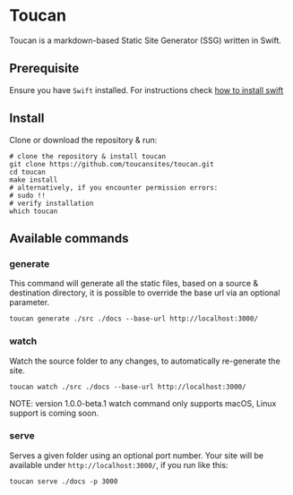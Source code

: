 # Toucan

Toucan is a markdown-based Static Site Generator (SSG) written in Swift.

## Prerequisite
Ensure you have `Swift` installed. For instructions check [how to install swift](https://www.swift.org/install/)

## Install

Clone or download the repository & run:

```shell
# clone the repository & install toucan
git clone https://github.com/toucansites/toucan.git
cd toucan
make install
# alternatively, if you encounter permission errors:
# sudo !!
# verify installation
which toucan
```

## Available commands

### generate

This command will generate all the static files, based on a source & destination directory, it is possible to override the base url via an optional parameter. 

```shell
toucan generate ./src ./docs --base-url http://localhost:3000/
```

### watch

Watch the source folder to any changes, to automatically re-generate the site.

```shell
toucan watch ./src ./docs --base-url http://localhost:3000/
```

NOTE: version 1.0.0-beta.1 watch command only supports macOS, Linux support is coming soon.

### serve

Serves a given folder using an optional port number. Your site will be available under `http://localhost:3000/`, if you run like this:

```shell
toucan serve ./docs -p 3000
```
